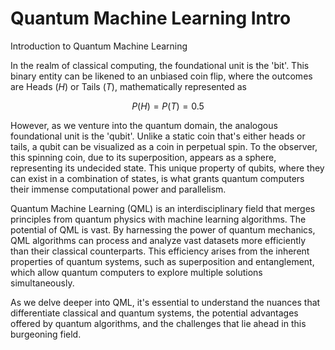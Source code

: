 # Quantum Machine Learning Intro

Introduction to Quantum Machine Learning

In the realm of classical computing, the foundational unit is the 'bit'. This binary entity can be likened to an unbiased coin flip, where the outcomes are Heads $(H)$ or Tails $(T)$, mathematically represented as

$$P(H)=P(T)=0.5$$

However, as we venture into the quantum domain, the analogous foundational unit is the 'qubit'. Unlike a static coin that's either heads or tails, a qubit can be visualized as a coin in perpetual spin. To the observer, this spinning coin, due to its superposition, appears as a sphere, representing its undecided state. This unique property of qubits, where they can exist in a combination of states, is what grants quantum computers their immense computational power and parallelism.

Quantum Machine Learning (QML) is an interdisciplinary field that merges principles from quantum physics with machine learning algorithms. The potential of QML is vast. By harnessing the power of quantum mechanics, QML algorithms can process and analyze vast datasets more efficiently than their classical counterparts. This efficiency arises from the inherent properties of quantum systems, such as superposition and entanglement, which allow quantum computers to explore multiple solutions simultaneously.

As we delve deeper into QML, it's essential to understand the nuances that differentiate classical and quantum systems, the potential advantages offered by quantum algorithms, and the challenges that lie ahead in this burgeoning field.
